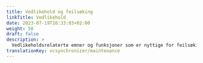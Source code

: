 ```yaml
---
title: Vedlikehold og feilsøking
linkTitle: Vedlikehold
date: 2023-07-19T10:33:03+02:00
weight: 50
draft: false
description: >
  Vedlikeholdsrelaterte emner og funksjoner som er nyttige for feilsøking.
translationKey: vcsynchronizer/maintenance  
---
```

